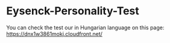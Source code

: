 # Eysenck-Personality-Test

You can check the test our in Hungarian language on this page: https://dnx1w3861mokj.cloudfront.net/

